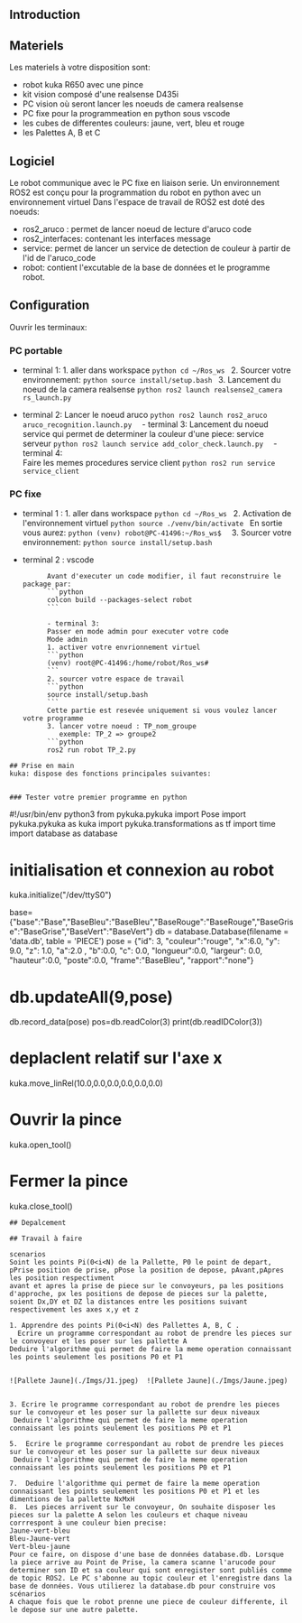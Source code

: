 
## Introduction


## Materiels
Les materiels à votre disposition sont:
- robot kuka R650 avec une pince
- kit vision composé d'une realsense D435i 
- PC vision où seront lancer les noeuds de camera realsense
- PC fixe pour la programmeation en python sous vscode
- les cubes de differentes couleurs: jaune, vert, bleu et rouge
- les Palettes A, B et C

## Logiciel
Le robot communique avec le PC fixe en liaison serie. Un environnement ROS2 est conçu pour la programmation du robot en python avec un environnement virtuel
Dans l'espace de travail de ROS2 est doté des noeuds:
- ros2_aruco : permet de lancer noeud de lecture d'aruco code
- ros2_interfaces: contenant les interfaces message
- service: permet de lancer un service de detection de couleur à partir de l'id de l'aruco_code
- robot: contient l'excutable de la base de données et le programme robot.
  
## Configuration
Ouvrir les terminaux:

### PC portable
- terminal 1:
          1. aller dans workspace
          ```python
          cd ~/Ros_ws
          ```
          2. Sourcer votre environnement:
          ```python
          source install/setup.bash
          ```
          3. Lancement du noeud de la camera realsense 
          ```python
          ros2 launch realsense2_camera rs_launch.py
          ```

- terminal 2:
          Lancer le noeud aruco
          ```python
          ros2 launch ros2_aruco aruco_recognition.launch.py 
          ```
          - terminal 3:
          Lancement du noeud service qui permet de determiner la couleur d'une piece:
          service serveur 
          ```python
          ros2 launch service add_color_check.launch.py 
          ```
          - terminal 4:  
            Faire les memes procedures
          service client
          ```python
          ros2 run service service_client
          ```


### PC fixe
- terminal 1 :
            1. aller dans workspace
            ```python
            cd ~/Ros_ws
            ```
            2. Activation de l'environnement virtuel 
            ```python
            source ./venv/bin/activate
            ```
            En sortie vous aurez:
            ```python
            (venv) robot@PC-41496:~/Ros_ws$ 
            ```
            3. Sourcer votre environnement:
            ```python
            source install/setup.bash
            ```

- terminal 2 : vscode

            Avant d'executer un code modifier, il faut reconstruire le package par:
            ```python
            colcon build --packages-select robot
            ```
            
            - terminal 3:
            Passer en mode admin pour executer votre code
            Mode admin
            1. activer votre envrionnement virtuel
            ```python
            (venv) root@PC-41496:/home/robot/Ros_ws#
            ```
            2. sourcer votre espace de travail
            ```python
            source install/setup.bash
            ```
            Cette partie est resevée uniquement si vous voulez lancer votre programme
            3. lancer votre noeud : TP_nom_groupe
               exemple: TP_2 => groupe2
            ```python
            ros2 run robot TP_2.py 
```
## Prise en main
kuka: dispose des fonctions principales suivantes: 


### Tester votre premier programme en python
```
#!/usr/bin/env python3
from pykuka.pykuka import Pose
import pykuka.pykuka as kuka
import pykuka.transformations as tf
import time
import database as database

# initialisation et connexion au robot 
kuka.initialize("/dev/ttyS0")

base= {"base":"Base","BaseBleu":"BaseBleu","BaseRouge":"BaseRouge","BaseGrise":"BaseGrise","BaseVert":"BaseVert"}
db = database.Database(filename = 'data.db', table = 'PIECE')
pose = {"id": 3, "couleur":"rouge", "x":6.0, "y": 9.0, "z": 1.0, "a":2.0 , "b":0.0, "c": 0.0, "longueur":0.0, "largeur": 0.0, "hauteur":0.0, "poste":0.0, "frame":"BaseBleu", "rapport":"none"}
# db.updateAll(9,pose)
db.record_data(pose)
pos=db.readColor(3)
print(db.readIDColor(3))
# deplaclent relatif sur l'axe x
kuka.move_linRel(10.0,0.0,0.0,0.0,0.0,0.0)
# Ouvrir la pince 
kuka.open_tool()
# Fermer la pince 
kuka.close_tool()
```
## Depalcement 

## Travail à faire

scenarios 
Soint les points Pi(0<i<N) de la Pallette, P0 le point de depart, pPrise position de prise, pPose la position de depose, pAvant,pApres les position respectivment 
avant et apres la prise de piece sur le convoyeurs, pa les positions d'approche, px les positions de depose de pieces sur la palette,
soient Dx,DY et DZ la distances entre les positions suivant respectivement les axes x,y et z

1. Apprendre des points Pi(0<i<N) des Pallettes A, B, C .
  Ecrire un programme correspondant au robot de prendre les pieces sur le convoyeur et les poser sur les pallette A
Deduire l'algorithme qui permet de faire la meme operation connaissant les points seulement les positions P0 et P1


![Pallete Jaune](./Imgs/J1.jpeg)  ![Pallete Jaune](./Imgs/Jaune.jpeg)

   
3. Ecrire le programme correspondant au robot de prendre les pieces sur le convoyeur et les poser sur la pallette sur deux niveaux
 Deduire l'algorithme qui permet de faire la meme operation connaissant les points seulement les positions P0 et P1

5.  Ecrire le programme correspondant au robot de prendre les pieces sur le convoyeur et les poser sur la pallette sur deux niveaux
 Deduire l'algorithme qui permet de faire la meme operation connaissant les points seulement les positions P0 et P1

7.  Deduire l'algorithme qui permet de faire la meme operation  connaissant les points seulement les positions P0 et P1 et les dimentions de la pallette NxMxH
8.  Les pieces arrivent sur le convoyeur, On souhaite disposer les pieces sur la palette A selon les couleurs et chaque niveau corrrespont à une couleur bien precise:
Jaune-vert-bleu
Bleu-Jaune-vert
Vert-bleu-jaune 
Pour ce faire, on dispose d'une base de données database.db. Lorsque la piece arrive au Point de Prise, la camera scanne l'arucode pour determiner son ID et sa couleur qui sont enregister sont publiés comme de topic ROS2. Le PC s'abonne au topic couleur et l'enregistre dans la base de données. Vous utilierez la database.db pour construire vos scénarios
A chaque fois que le robot prenne une piece de couleur differente, il le depose sur une autre palette.  
    
    
